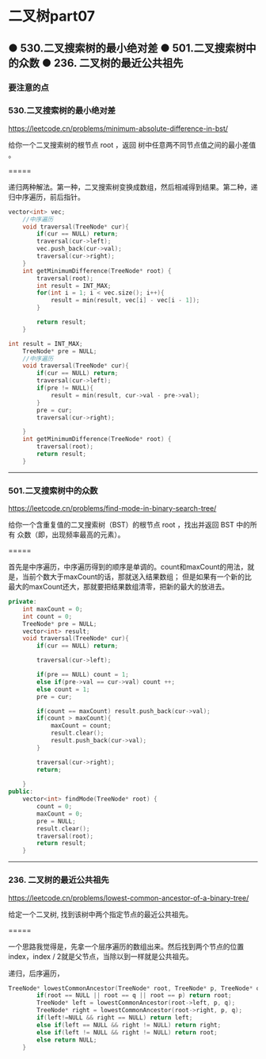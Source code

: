 # 二叉树part07
## ● 530.二叉搜索树的最小绝对差 ● 501.二叉搜索树中的众数 ● 236. 二叉树的最近公共祖先


### 要注意的点


### 530.二叉搜索树的最小绝对差
https://leetcode.cn/problems/minimum-absolute-difference-in-bst/

给你一个二叉搜索树的根节点 root ，返回 树中任意两不同节点值之间的最小差值 。

=====

递归两种解法。第一种，二叉搜索树变换成数组，然后相减得到结果。第二种，递归中序遍历，前后指针。
```c++
vector<int> vec;
    //中序遍历
    void traversal(TreeNode* cur){
        if(cur == NULL) return;
        traversal(cur->left);
        vec.push_back(cur->val);
        traversal(cur->right);
    }
    int getMinimumDifference(TreeNode* root) {
        traversal(root);
        int result = INT_MAX;
        for(int i = 1; i < vec.size(); i++){
            result = min(result, vec[i] - vec[i - 1]);
        }

        return result;
    }
```

```c++
int result = INT_MAX;
    TreeNode* pre = NULL;
    //中序遍历
    void traversal(TreeNode* cur){
        if(cur == NULL) return;
        traversal(cur->left);
        if(pre != NULL){
            result = min(result, cur->val - pre->val);
        }
        pre = cur;
        traversal(cur->right);

    }
    int getMinimumDifference(TreeNode* root) {
        traversal(root);
        return result;
    }
```


----
### 501.二叉搜索树中的众数
https://leetcode.cn/problems/find-mode-in-binary-search-tree/

给你一个含重复值的二叉搜索树（BST）的根节点 root ，找出并返回 BST 中的所有 众数（即，出现频率最高的元素）。

=====

首先是中序遍历，中序遍历得到的顺序是单调的。count和maxCount的用法，就是，当前个数大于maxCount的话，那就送入结果数组；
但是如果有一个新的比最大的maxCount还大，那就要把结果数组清零，把新的最大的放进去。
```c++
private:
    int maxCount = 0;
    int count = 0;
    TreeNode* pre = NULL;
    vector<int> result;
    void traversal(TreeNode* cur){
        if(cur == NULL) return;

        traversal(cur->left);

        if(pre == NULL) count = 1;
        else if(pre->val == cur->val) count ++;
        else count = 1;
        pre = cur;

        if(count == maxCount) result.push_back(cur->val);
        if(count > maxCount){
            maxCount = count;
            result.clear();
            result.push_back(cur->val);
        }

        traversal(cur->right);
        return;
        
    }
public:
    vector<int> findMode(TreeNode* root) {
        count = 0;
        maxCount = 0;
        pre = NULL;
        result.clear();
        traversal(root);
        return result;
    }
```

-----
### 236. 二叉树的最近公共祖先
https://leetcode.cn/problems/lowest-common-ancestor-of-a-binary-tree/

给定一个二叉树, 找到该树中两个指定节点的最近公共祖先。

=====

一个思路我觉得是，先拿一个层序遍历的数组出来。然后找到两个节点的位置index，index / 2就是父节点，当除以到一样就是公共祖先。

递归，后序遍历，

```c++
TreeNode* lowestCommonAncestor(TreeNode* root, TreeNode* p, TreeNode* q) {
        if(root == NULL || root == q || root == p) return root;
        TreeNode* left = lowestCommonAncestor(root->left, p, q);
        TreeNode* right = lowestCommonAncestor(root->right, p, q);
        if(left!=NULL && right == NULL) return left;
        else if(left == NULL && right != NULL) return right;
        else if(left != NULL && right != NULL) return root;
        else return NULL;
    }
```


